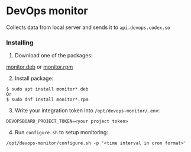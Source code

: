 # DevOps monitor

Collects data from local server and sends it to `api.devops.codex.so`

### Installing

1. Download one of the packages:

[monitor.deb](monitor.deb) or [monitor.rpm](monitor-1.0-1.src.rpm)

2. Install package:

```shell
$ sudo apt install monitor*.deb
Or
$ sudo dnf install monitor*.rpm 
``` 
3. Write your integration token into `/opt/devops-monitor/.env`:

```shell
DEVOPSBOARD_PROJECT_TOKEN=<your project token>
```
4. Run `configure.sh` to setup monitoring:

```shell
/opt/devops-monitor/configure.sh -p '<time interval in cron format>'
```

